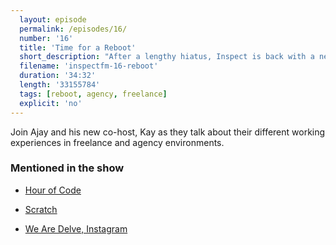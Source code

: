 ```yaml
---
  layout: episode
  permalink: /episodes/16/
  number: '16'
  title: 'Time for a Reboot'
  short_description: "After a lengthy hiatus, Inspect is back with a new format, new co-host and a new lease of life."
  filename: 'inspectfm-16-reboot'
  duration: '34:32'
  length: '33155784'
  tags: [reboot, agency, freelance]
  explicit: 'no'
---
```


Join Ajay and his new co-host, Kay as they talk about their different working experiences in freelance and agency environments.

### Mentioned in the show

- [Hour of Code](https://hourofcode.com/uk)
- [Scratch](https://scratch.mit.edu/)

- [We Are Delve, Instagram](https://www.instagram.com/wearedelve/)
